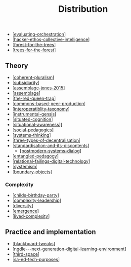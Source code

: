 ﻿---
title: Distribution
---
- [[evaluating-orchestration]]
- [[hacker-ethos-collective-intelligence]]
- [[forest-for-the-trees]]
- [[trees-for-the-forest]]

## Theory

- [[coherent-pluralism]]
- [[subsidiarity]]
- [[assemblage-jones-2015]]
- [[assemblage]]
- [[the-red-queen-trap]]
- [[commons-based-peer-production]]
- [[interoperatiblity-taxonomy]]
- [[instrumental-gensis]]
- [[situated-cognition]]
- [[situational-awareness]]]
- [[social-pedagogies]]
- [[systems-thinking]]
- [[three-types-of-decentralisation]]
- [[standardisation-and-its-discontents]]
  - [[postmodern-systems-dialog]]
- [[entangled-pedagogy]]
- [[relational-failings-digital-technology]]
- [[systemism]]
- [[boundary-objects]]


### Complexity

- [[childs-birthday-party]]
- [[complexity-leadership]]
- [[diversity]]
- [[emergence]]
- [[lived-complexity]]

## Practice and implementation

- [[blackboard-tweaks]]
- [[ngdle---next-generation-digital-learning-environment]]
- [[third-space]]
- [[sa-ed-tech-purposes]]

[//begin]: # "Autogenerated link references for markdown compatibility"
[evaluating-orchestration]: ../Assemblage/evaluating-orchestration "Evaluating orchestration"
[hacker-ethos-collective-intelligence]: hacker-ethos-collective-intelligence "Hacker Ethos as Collective Intelligence"
[forest-for-the-trees]: forest-for-the-trees "Forest for the trees"
[trees-for-the-forest]: trees-for-the-forest "Trees for the forest"
[coherent-pluralism]: coherent-pluralism "Coherent Pluralism"
[subsidiarity]: subsidiarity "Subsidiarity"
[assemblage-jones-2015]: assemblage-jones-2015 "Assemblage (Jones, 2015)"
[assemblage]: assemblage "Assemblage"
[the-red-queen-trap]: the-red-queen-trap "The Red Queen Trap"
[commons-based-peer-production]: commons-based-peer-production "Commons-based peer production"
[interoperatiblity-taxonomy]: interoperatiblity-taxonomy "Interoperability Taxonomy"
[instrumental-gensis]: instrumental-gensis "Instrumental Genesis"
[situated-cognition]: situated-cognition "Situated cognition"
[situational-awareness]: situational-awareness "Situational Awareness"
[social-pedagogies]: social-pedagogies "Social Pedagogies"
[systems-thinking]: systems-thinking "Systems thinking"
[three-types-of-decentralisation]: three-types-of-decentralisation "Three types of decentralisation"
[standardisation-and-its-discontents]: ../Society/standardisation-and-its-discontents "Standardisation and its discontents"
[postmodern-systems-dialog]: postmodern-systems-dialog "Postmodern systems: Intersubjectivity through dialog"
[entangled-pedagogy]: entangled-pedagogy "Entangled Pedagogy"
[relational-failings-digital-technology]: ../relational/relational-failings-digital-technology "The Relational Failings of Digital Technology"
[systemism]: ../Research/systemism "Systemism"
[boundary-objects]: boundary-objects "Boundary objects"
[childs-birthday-party]: childs-birthday-party "Organising a child's birthday party"
[complexity-leadership]: complexity-leadership "Complexity leadership"
[diversity]: diversity "Diversity"
[emergence]: emergence "Emergence"
[lived-complexity]: lived-complexity "lived-complexity"
[blackboard-tweaks]: blackboard-tweaks "Blackboard tweaks"
[ngdle---next-generation-digital-learning-environment]: ngdle---next-generation-digital-learning-environment "NGDLE - Next Generation Digital Learning Environment"
[third-space]: third-space "Third space"
[sa-ed-tech-purposes]: ../../share/tweetThreads/sa-ed-tech-purposes "DSA and Ed Tech"
[//end]: # "Autogenerated link references"
